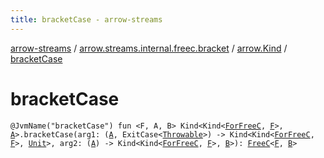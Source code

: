 ```yaml
---
title: bracketCase - arrow-streams
---
```


[arrow-streams](../../index.html) / [arrow.streams.internal.freec.bracket](../index.html) / [arrow.Kind](index.html) / [bracketCase](./bracket-case.html)

# bracketCase

`@JvmName("bracketCase") fun <F, A, B> Kind<Kind<`[`ForFreeC`](../../arrow.streams.internal/-for-free-c.html)`, `[`F`](bracket-case.html#F)`>, `[`A`](bracket-case.html#A)`>.bracketCase(arg1: (`[`A`](bracket-case.html#A)`, ExitCase<`[`Throwable`](https://kotlinlang.org/api/latest/jvm/stdlib/kotlin/-throwable/index.html)`>) -> Kind<Kind<`[`ForFreeC`](../../arrow.streams.internal/-for-free-c.html)`, `[`F`](bracket-case.html#F)`>, `[`Unit`](https://kotlinlang.org/api/latest/jvm/stdlib/kotlin/-unit/index.html)`>, arg2: (`[`A`](bracket-case.html#A)`) -> Kind<Kind<`[`ForFreeC`](../../arrow.streams.internal/-for-free-c.html)`, `[`F`](bracket-case.html#F)`>, `[`B`](bracket-case.html#B)`>): `[`FreeC`](../../arrow.streams.internal/-free-c/index.html)`<`[`F`](bracket-case.html#F)`, `[`B`](bracket-case.html#B)`>`